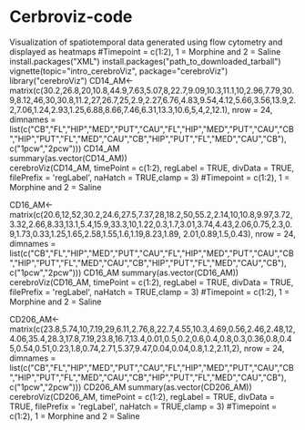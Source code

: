 # Cerbroviz-code
Visualization of spatiotemporal data generated using flow cytometry and displayed as heatmaps
#Timepoint = c(1:2), 1 = Morphine and 2 = Saline
install.packages("XML")
install.packages("path_to_downloaded_tarball")
vignette(topic="intro_cerebroViz", package="cerebroViz")
library("cerebroViz")
CD14_AM<-matrix(c(30.2,26.8,20,10.8,44.9,7.63,5.07,8,22.7,9.09,10.3,11.1,10,2.96,7.79,30.9,8.12,46,30,30.8,11.2,27,26.7,25,2.9,2.27,6.76,4.83,9.54,4.12,5.66,3.56,13.9,2.2,7.06,1.24,2.93,1.25,6.88,8.66,7.46,6.31,13.3,10.6,5,4,2,12.1), nrow = 24, dimnames = list(c("CB","FL","HIP","MED","PUT","CAU","FL","HIP","MED","PUT","CAU","CB","HIP","PUT","FL","MED","CAU","CB","HIP","PUT","FL","MED","CAU","CB"), c("1pcw","2pcw"))) 
CD14_AM          
summary(as.vector(CD14_AM))          
cerebroViz(CD14_AM, timePoint = c(1:2), regLabel = TRUE, divData = TRUE, filePrefix = 'regLabel', naHatch = TRUE,clamp = 3)
#Timepoint = c(1:2), 1 = Morphine and 2 = Saline

CD16_AM<-matrix(c(20.6,12,52,30.2,24.6,27.5,7.37,28,18.2,50,55.2,2.14,10,10.8,9.97,3.72,3.32,2.66,8.33,13.1,5.4,15.9,33.3,10,1.22,0.3,1.7,3.01,3.74,4.43,2.06,0.75,2.3,0.9,1.73,0.33,1.25,1.65,2.58,1.55,1.6,1.19,8.23,1.89,	2.01,0.89,1.5,0.43), nrow = 24, dimnames = list(c("CB","FL","HIP","MED","PUT","CAU","FL","HIP","MED","PUT","CAU","CB","HIP","PUT","FL","MED","CAU","CB","HIP","PUT","FL","MED","CAU","CB"), c("1pcw","2pcw"))) 
CD16_AM
summary(as.vector(CD16_AM))
cerebroViz(CD16_AM, timePoint = c(1:2), regLabel = TRUE, divData = TRUE, filePrefix = 'regLabel', naHatch = TRUE,clamp = 3)
#Timepoint = c(1:2), 1 = Morphine and 2 = Saline

CD206_AM<-matrix(c(23.8,5.74,10,7.19,29,6.11,2.76,8,22.7,4.55,10.3,4.69,0.56,2.46,2.48,12,4.06,35.4,28.3,17.8,7.19,23.8,16.7,13.4,0.01,0.5,0.2,0.6,0.4,0.8,0.3,0.36,0.8,0.45,0.54,0.51,0.23,1.8,0.74,2.71,5.37,9.47,0.04,0.04,0.8,1.2,2.11,2), nrow = 24, dimnames = list(c("CB","FL","HIP","MED","PUT","CAU","FL","HIP","MED","PUT","CAU","CB","HIP","PUT","FL","MED","CAU","CB","HIP","PUT","FL","MED","CAU","CB"), c("1pcw","2pcw"))) 
CD206_AM
summary(as.vector(CD206_AM))
cerebroViz(CD206_AM, timePoint = c(1:2), regLabel = TRUE, divData = TRUE, filePrefix = 'regLabel', naHatch = TRUE,clamp = 3)
#Timepoint = c(1:2), 1 = Morphine and 2 = Saline

